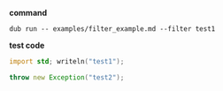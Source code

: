 __command__

```
dub run -- examples/filter_example.md --filter test1
```

__test code__

```d name=test1
import std; writeln("test1");
```

```d name=test2
throw new Exception("test2");
```
